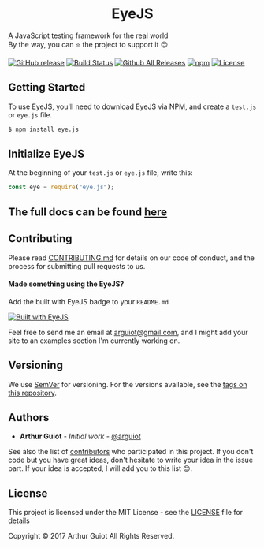 <h1 align="center">EyeJS</h1>
<!-- <p align="center">
  <img src="https://rawgit.com/arguiot/EyeJS/master/docs/img/logo.svg" width="256">
<br/> -->
A JavaScript testing framework for the real world
<br/>
By the way, you can ⭐️ the project to support it 😊


[![GitHub release](https://img.shields.io/github/release/arguiot/EyeJS.svg)](https://github.com/arguiot/EyeJS/releases)
[![Build Status](https://travis-ci.org/arguiot/EyeJS.svg?branch=master)](https://travis-ci.org/arguiot/EyeJS)
[![Github All Releases](https://img.shields.io/github/downloads/arguiot/EyeJS/total.svg)](https://github.com/arguiot/EyeJS/)
[![npm](https://img.shields.io/npm/dt/eye.js.svg)](https://www.npmjs.com/package/eye.js)
[![License](https://img.shields.io/github/license/arguiot/EyeJS.svg)](LICENSE)

</p>

## Getting Started

To use EyeJS, you'll need to download EyeJS via NPM, and create a `test.js` or `eye.js` file.
```bash
$ npm install eye.js
```

## Initialize EyeJS

At the beginning of your `test.js` or `eye.js` file, write this:
```javascript
const eye = require("eye.js");
```

## The full docs can be found [here](https://github.com/arguiot/EyeJS/wiki)

## Contributing

Please read [CONTRIBUTING.md](./CONTRIBUTING.md) for details on our code of conduct, and the process for submitting pull requests to us.

#### Made something using the EyeJS?

Add the built with EyeJS badge to your `README.md`

[![Built with EyeJS](https://img.shields.io/badge/Built%20with-EyeJS-blue.svg)](https://img.shields.io/badge/Built%20with-EyeJS-blue.svg)


Feel free to send me an email at [arguiot@gmail.com](mailto:arguiot@gmail.com), and I might add your site to an examples section I'm currently working on.

## Versioning

We use [SemVer](http://semver.org/) for versioning. For the versions available, see the [tags on this repository](https://github.com/arguiot/EyeJS/tags).

## Authors

- **Arthur Guiot** - *Initial work* - [@arguiot](https://github.com/arguiot)

See also the list of [contributors](https://github.com/arguiot/EyeJS/contributors) who participated in this project. If you don't code but you have great ideas, don't hesitate to write your idea in the issue part. If your idea is accepted, I will add you to this list 😊.

## License

This project is licensed under the MIT License - see the [LICENSE](LICENSE) file for details

Copyright &copy; 2017 Arthur Guiot All Rights Reserved.
